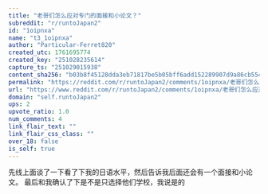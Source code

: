 ```yaml
---
title: "老哥们怎么应对专门的面接和小论文？"
subreddit: "r/runtoJapan2"
id: "1oipnxa"
name: "t3_1oipnxa"
author: "Particular-Ferret820"
created_utc: 1761695774
created_key: "251028235614"
capture_ts: "251029015938"
content_sha256: "b03b8f45128dda3eb71817be5b05bff6add152289907d9a86cb5545b50753f31"
permalink: "https://reddit.com/r/runtoJapan2/comments/1oipnxa/老哥们怎么应对专门的面接和小论文/"
url: "https://www.reddit.com/r/runtoJapan2/comments/1oipnxa/老哥们怎么应对专门的面接和小论文/"
domain: "self.runtoJapan2"
ups: 2
upvote_ratio: 1.0
num_comments: 4
link_flair_text: ""
link_flair_css_class: ""
over_18: false
is_self: true
---
```


先线上面谈了一下看了下我的日语水平，然后告诉我后面还会有一个面接和小论文。
最后和我确认了下是不是只选择他们学校，我说是的
